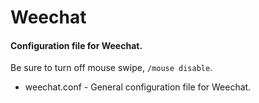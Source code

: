 # Weechat

#### Configuration file for Weechat.

Be sure to turn off mouse swipe, `/mouse disable`.

* weechat.conf - General configuration file for Weechat.
